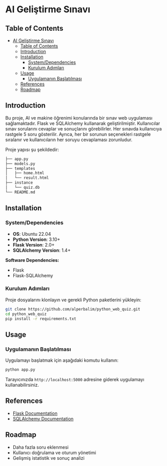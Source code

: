 # AI Geliştirme Sınavı

## Table of Contents
- [AI Geliştirme Sınavı](#ai-geliştirme-sınavı)
  - [Table of Contents](#table-of-contents)
  - [Introduction](#introduction)
  - [Installation](#installation)
    - [System/Dependencies](#systemdependencies)
    - [Kurulum Adımları](#kurulum-adımları)
  - [Usage](#usage)
    - [Uygulamanın Başlatılması](#uygulamanın-başlatılması)
  - [References](#references)
  - [Roadmap](#roadmap)

## Introduction

Bu proje, AI ve makine öğrenimi konularında bir sınav web uygulaması sağlamaktadır. Flask ve SQLAlchemy kullanarak geliştirilmiştir. Kullanıcılar sınav sorularını cevaplar ve sonuçlarını görebilirler. Her sınavda kullanıcıya rastgele 5 soru gösterilir. Ayrıca, her bir sorunun seçenekleri rastgele sıralanır ve kullanıcıların her soruyu cevaplaması zorunludur.

Proje yapısı şu şekildedir:

```bash
├── app.py
├── models.py
├── templates
│   ├── home.html
│   └── result.html
├── instance
│   └── quiz.db
└── README.md
```

## Installation

### System/Dependencies

- **OS**: Ubuntu 22.04
- **Python Version**: 3.10+
- **Flask Version**: 2.0+
- **SQLAlchemy Version**: 1.4+

**Software Dependencies:** 
- Flask
- Flask-SQLAlchemy

### Kurulum Adımları

Proje dosyalarını klonlayın ve gerekli Python paketlerini yükleyin:

```bash
git clone https://github.com/alperbalim/python_web_quiz.git
cd python_web_quiz
pip install -r requirements.txt
```

## Usage

### Uygulamanın Başlatılması

Uygulamayı başlatmak için aşağıdaki komutu kullanın:

```bash
python app.py
```

Tarayıcınızda `http://localhost:5000` adresine giderek uygulamayı kullanabilirsiniz.

## References

- [Flask Documentation](https://flask.palletsprojects.com/)
- [SQLAlchemy Documentation](https://docs.sqlalchemy.org/)

## Roadmap

- Daha fazla soru eklenmesi
- Kullanıcı doğrulama ve oturum yönetimi
- Gelişmiş istatistik ve sonuç analizi
